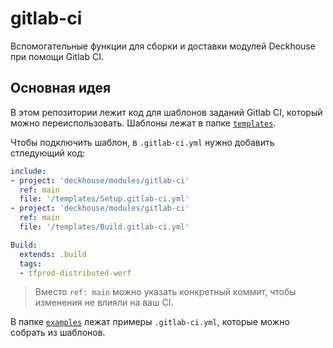 # gitlab-ci

Вспомогательные функции для сборки и доставки модулей Deckhouse при помощи Gitlab CI.

## Основная идея

В этом репозитории лежит код для шаблонов заданий Gitlab CI, который можно переиспользовать. Шаблоны лежат в папке [`templates`](templates/).

Чтобы подключить шаблон, в `.gitlab-ci.yml` нужно добавить стледующий код:

```yaml
include:
- project: 'deckhouse/modules/gitlab-ci'
  ref: main
  file: '/templates/Setup.gitlab-ci.yml'
- project: 'deckhouse/modules/gitlab-ci'
  ref: main
  file: '/templates/Build.gitlab-ci.yml'

Build:
  extends: .build
  tags:
  - tfprod-distributed-werf
```

> Вместо `ref: main` можно указать конкретный коммит, чтобы изменения не влияли на ваш CI.


В папке [`examples`](examples/) лежат примеры `.gitlab-ci.yml`, которые можно собрать из шаблонов.
